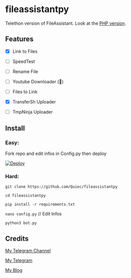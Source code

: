 # fileassistantpy
Telethon version of FileAssistant. Look at the [PHP version](https://github.com/quiec/fileassistantphp).

## Features

- [x] Link to Files

- [ ] SpeedTest

- [ ] Rename File

- [ ] Youtube Downloader (🤔)

- [ ] Files to Link

- [x] TransferSh Uploader

- [ ] TmpNinja Uploader

## Install
### Easy:
Fork repo and edit infos in Config.py then deploy

[![Deploy](https://www.herokucdn.com/deploy/button.svg)](https://heroku.com/deploy)
### Hard:
`git clone https://github.com/Quiec/fileassistantpy`

`cd fileassistantpy`

`pip install -r requirements.txt`

`nano config.py` // Edit Infos

`python3 bot.py`

## Credits
[My Telegram Channel](https://t.me/quiecs)

[My Telegram](https://t.me/quiec)

[My Blog](https://quiec.tech)

